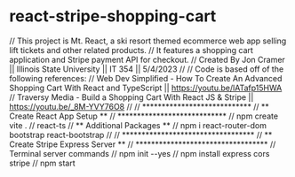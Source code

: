 # react-stripe-shopping-cart
// This project is Mt. React, a ski resort themed ecommerce web app selling lift tickets and other related products.
// It features a shopping cart application and Stripe payment API for checkout.
// Created By Jon Cramer || Illinois State University || IT 354 || 5/4/2023
//
// Code is based off of the following references:
// Web Dev Simplified - How To Create An Advanced Shopping Cart With React and TypeScript || https://youtu.be/lATafp15HWA
// Traversy Media - Build a Shopping Cart With React JS & Stripe || https://youtu.be/_8M-YVY76O8
//
// ****************************
// ** Create React App Setup **
// ****************************
// npm create vite .
// react-ts
// ** Additional Packages **
// npm i react-router-dom bootstrap react-bootstrap
//
// **********************************
// ** Create Stripe Express Server **
// **********************************
// Terminal server commands
// npm init --yes
// npm install express cors stripe
// npm start
